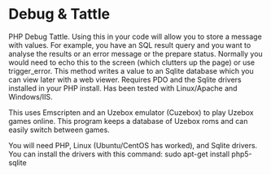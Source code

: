 # Debug & Tattle

PHP Debug Tattle. Using this in your code will allow you to store a message with values.
For example, you have an SQL result query and you want to analyse the results or an error message or the prepare status.
Normally you would need to echo this to the screen (which clutters up the page) or use trigger_error.
This method writes a value to an Sqlite database which you can view later with a web viewer. Requires PDO and the Sqlite drivers installed in your PHP install.
Has been tested with Linux/Apache and Windows/IIS.

This uses Emscripten and an Uzebox emulator (Cuzebox) to play Uzebox games online. This program keeps a database of Uzebox roms and can easily switch between games.


You will need PHP, Linux (Ubuntu/CentOS has worked), and Sqlite drivers. You can install the drivers with this command:
sudo apt-get install php5-sqlite
